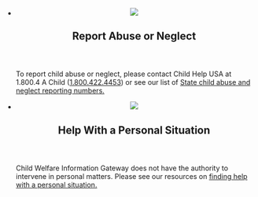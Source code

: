 <ul class="usa-card-group icon-card">
    <li class="grid-col-6 usa-card ">
        <div class="usa-card__container">
            <header class="usa-card__header">
                <img src="https://cwig-pattern-library.netlify.app/assets/img/prototype/flag.svg" >
                <h2 class="usa-card__heading">Report Abuse or Neglect</h2>
            </header>
            <div class="usa-card__body">
                <p>To report child abuse or neglect, please contact Child Help USA at 1.800.4 A Child (<a href="tel:1.800.422.4453">1.800.422.4453</a>) or see our list of <a href="https://www.childwelfare.gov/organizations/?CWIGFunctionsaction=rols:main.dspList&rolType=custom&rs_id=5"> State child abuse and neglect reporting numbers.</a></p>
            </div>
        </div>
    </li>
    <li class="grid-col-6 usa-card">
        <div class="usa-card__container">
            <header class="usa-card__header">
                <img src="https://cwig-pattern-library.netlify.app/assets/img/prototype/info-square.svg" >
                <h2 class="usa-card__heading">Help With a Personal Situation</h2>
            </header>
            <div class="usa-card__body">
                <p>
                    Child Welfare Information Gateway does not have the authority to intervene in personal matters. Please see our resources on <a href="https://www.childwelfare.gov/aboutus/find-help/">finding help with a personal situation.</a>
                </p>
            </div>
        </div>
    </li>
</ul>